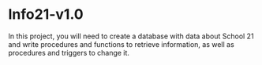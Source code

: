 # Info21-v1.0
In this project, you will need to create a database with data about School 21 and write procedures and functions to retrieve information, as well as procedures and triggers to change it.
